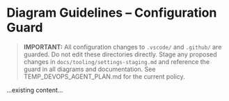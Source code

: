# Diagram Guidelines – Configuration Guard

> **IMPORTANT:** All configuration changes to `.vscode/` and `.github/` are guarded. Do not edit these directories directly. Stage any proposed changes in `docs/tooling/settings-staging.md` and reference the guard in all diagrams and documentation. See TEMP_DEVOPS_AGENT_PLAN.md for the current policy.

...existing content...
